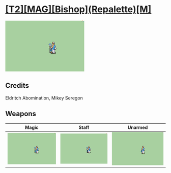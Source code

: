# [\[T2\]\[MAG\]\[Bishop\]\(Repalette\)\[M\]](./%5BT2%5D%5BMAG%5D%5BBishop%5D(Repalette)%5BM%5D)

<img src="./6.%20Magic/Magic_000.png" alt="[T2][MAG][Bishop](Repalette)[M] standing" />

## Credits

Eldritch Abomination, Mikey Seregon

## Weapons


|Magic |Staff |Unarmed |
|  :---: | :---: | :---: |
| <img alt="Magic animation" src="./6.%20Magic/Magic.gif" /> | <img alt="Staff animation" src="./7.%20Staff/Staff.gif" /> | <img alt="Unarmed animation" src="./8.%20Unarmed/Unarmed.gif" /> |
